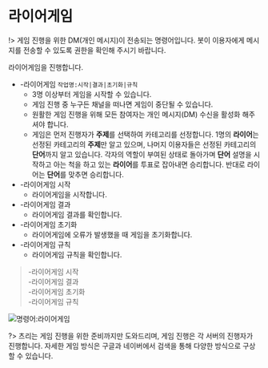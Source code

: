 # 라이어게임

!> 게임 진행을 위한 DM(개인 메시지)이 전송되는 명령어입니다. 봇이 이용자에게 메시지를 전송할 수 있도록 권한을 확인해 주시기 바랍니다.

라이어게임을 진행합니다.

- -라이어게임 `작업명:시작|결과|초기화|규칙`
  - 3명 이상부터 게임을 시작할 수 있습니다.
  - 게임 진행 중 누구든 채널을 떠나면 게임이 중단될 수 있습니다.
  - 원활한 게임 진행을 위해 모든 참여자는 개인 메시지(DM) 수신을 활성화 해주셔야 합니다.
  - 게임은 먼저 진행자가 **주제**를 선택하여 카테고리를 선정합니다. 1명의 **라이어**는 선정된 카테고리의 **주제**만 알고 있으며, 나머지 이용자들은 선정된 카테고리의 **단어**까지 알고 있습니다. 각자의 역할이 부여된 상태로 돌아가며 **단어** 설명을 시작하고 아는 척을 하고 있는 **라이어**를 투표로 잡아내면 승리합니다. 반대로 라이어는 **단어**를 맞추면 승리합니다.
- -라이어게임 시작
  - 라이어게임을 시작합니다.
- -라이어게임 결과
  - 라이어게임 결과를 확인합니다.
- -라이어게임 초기화
  - 라이어게임에 오류가 발생했을 때 게임을 초기화합니다.
- -라이어게임 규칙
  - 라이어게임 규칙을 확인합니다.

> -라이어게임 시작 \
> -라이어게임 결과 \
> -라이어게임 초기화 \
> -라이어게임 규칙

![명령어:라이어게임](https://bot.dowon.monster/file/img/liargame.gif)

?> 츠리는 게임 진행을 위한 준비까지만 도와드리며, 게임 진행은 각 서버의 진행자가 진행합니다. 자세한 게임 방식은 구글과 네이버에서 검색을 통해 다양한 방식으로 구상할 수 있습니다.

